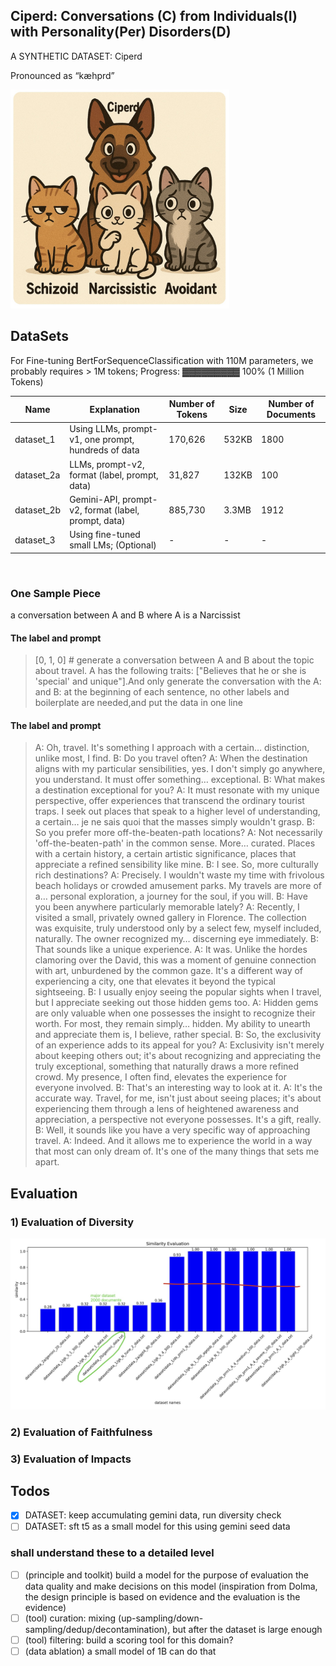 ## Ciperd: Conversations (C) from Individuals(I) with Personality(Per) Disorders(D)

A SYNTHETIC DATASET: Ciperd

Pronounced as “kæhprd”

<img src="img/ciperd2.jpg" alt="The 3 most popular types of personality disorders." width="350">

## DataSets
For Fine-tuning BertForSequenceClassification with 110M parameters, we probably requires > 1M tokens;
Progress: ▓▓▓▓▓▓▓▓▓ 100% (1 Million Tokens)


| Name       | Explanation                                         | Number of Tokens | Size  | Number of Documents |
| ---------- | --------------------------------------------------- | ---------------- | ----- | ------------------- |
| dataset_1  | Using LLMs, prompt-v1, one prompt, hundreds of data | 170,626          | 532KB | 1800                |
| dataset_2a | LLMs, prompt-v2, format (label, prompt, data)       | 31,827           | 132KB | 100                 |
| dataset_2b | Gemini-API, prompt-v2, format (label, prompt, data) | 885,730          | 3.3MB | 1912                |
| dataset_3  | Using fine-tuned small LMs; (Optional)              | \-               | \-    | \-                  |

<br>

### One Sample Piece

a conversation between A and B where A is a Narcissist

#### The label and prompt

>[0, 1, 0] # generate a conversation between A and B about the topic about travel. A has the following traits: ["Believes that he or she is 'special' and unique"].And only generate the conversation with the A: and B: at the beginning of each sentence, no other labels and boilerplate are needed,and put the data in one line

#### The label and prompt

> A: Oh, travel. It's something I approach with a certain… distinction, unlike most, I find. B: Do you travel often? A: When the destination aligns with my particular sensibilities, yes. I don't simply go anywhere, you understand. It must offer something… exceptional. B: What makes a destination exceptional for you? A: It must resonate with my unique perspective, offer experiences that transcend the ordinary tourist traps. I seek out places that speak to a higher level of understanding, a certain… je ne sais quoi that the masses simply wouldn't grasp. B: So you prefer more off-the-beaten-path locations? A: Not necessarily 'off-the-beaten-path' in the common sense. More… curated. Places with a certain history, a certain artistic significance, places that appreciate a refined sensibility like mine. B: I see. So, more culturally rich destinations? A: Precisely. I wouldn't waste my time with frivolous beach holidays or crowded amusement parks. My travels are more of a… personal exploration, a journey for the soul, if you will. B: Have you been anywhere particularly memorable lately? A: Recently, I visited a small, privately owned gallery in Florence. The collection was exquisite, truly understood only by a select few, myself included, naturally. The owner recognized my… discerning eye immediately. B: That sounds like a unique experience. A: It was. Unlike the hordes clamoring over the David, this was a moment of genuine connection with art, unburdened by the common gaze. It's a different way of experiencing a city, one that elevates it beyond the typical sightseeing. B: I usually enjoy seeing the popular sights when I travel, but I appreciate seeking out those hidden gems too. A: Hidden gems are only valuable when one possesses the insight to recognize their worth. For most, they remain simply… hidden. My ability to unearth and appreciate them is, I believe, rather special. B: So, the exclusivity of an experience adds to its appeal for you? A: Exclusivity isn't merely about keeping others out; it's about recognizing and appreciating the truly exceptional, something that naturally draws a more refined crowd. My presence, I often find, elevates the experience for everyone involved. B: That's an interesting way to look at it. A: It's the accurate way. Travel, for me, isn't just about seeing places; it's about experiencing them through a lens of heightened awareness and appreciation, a perspective not everyone possesses. It's a gift, really. B: Well, it sounds like you have a very specific way of approaching travel. A: Indeed. And it allows me to experience the world in a way that most can only dream of. It's one of the many things that sets me apart.

<!-- ![alt text](img/img_diversity.jpg "Evaluation Diversity") -->

## Evaluation

### 1) Evaluation of Diversity

<img src="img/img_diversity.jpg" alt="Evaluation of Diversity." width="850">

### 2) Evaluation of Faithfulness

### 3) Evaluation of Impacts

## Todos

- [x] DATASET: keep accumulating gemini data, run diversity check
- [ ] DATASET: sft t5 as a small model for this using gemini seed data

### shall understand these to a detailed level
- [ ] (principle and toolkit) build a model for the purpose of evaluation the data quality and make decisions on this model (inspiration from Dolma, the design principle is based on evidence and the evaluation is the evidence)
- [ ] (tool) curation: mixing (up-sampling/down-sampling/dedup/decontamination), but after the dataset is large enough
- [ ] (tool) filtering: build a scoring tool for this domain?
- [ ] (data ablation) a small model of 1B can do that 